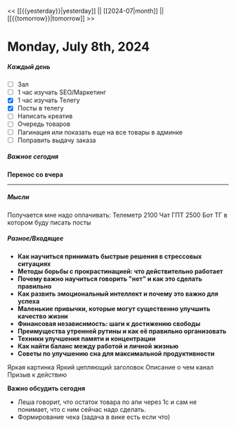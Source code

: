 << [[{{yesterday}}|yesterday]] || [[2024-07|month]] || [[{{tomorrow}}|tomorrow]] >>

# Monday, July 8th, 2024

##### Каждый день
- [ ] Зал
- [ ] 1 час изучать SEO/Маркетинг
- [x] 1 час изучать Телегу
- [x] Посты в телегу  
- [ ] Написать креатив
- [ ] Очередь товаров
- [ ] Пагинация или показать еще на все товары в админке
- [ ] Поправить выдачу заказа
##### Важное сегодня
**Перенос со вчера**

---

##### Мысли
Получается мне надо оплачивать:
Телеметр 2100
Чат ГПТ 2500
Бот ТГ в котором буду писать посты

##### Разное/Входящее
- **Как научиться принимать быстрые решения в стрессовых ситуациях**
- **Методы борьбы с прокрастинацией: что действительно работает**
- **Почему важно научиться говорить "нет" и как это сделать правильно**
- **Как развить эмоциональный интеллект и почему это важно для успеха**
- **Маленькие привычки, которые могут существенно улучшить качество жизни**
- **Финансовая независимость: шаги к достижению свободы**
- **Преимущества утренней рутины и как её правильно организовать**
- **Техники улучшения памяти и концентрации**
- **Как найти баланс между работой и личной жизнью**
- **Советы по улучшению сна для максимальной продуктивности**

Яркая картинка
Яркий цепляющий заголовок
Описание о чем канал
Призыв к действию

**Важно обсудить сегодня**

- Леша говорит, что остаток товара по апи через 1с и сам не понимает, что с ним сейчас надо сделать.
- Формирование чека (задача в вике есть если что)